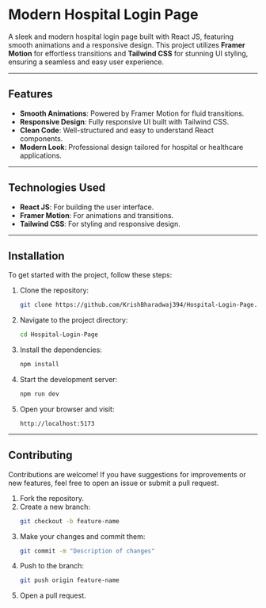 # Modern Hospital Login Page

A sleek and modern hospital login page built with React JS, featuring smooth animations and a responsive design. This project utilizes **Framer Motion** for effortless transitions and **Tailwind CSS** for stunning UI styling, ensuring a seamless and easy user experience.

---

## Features

- **Smooth Animations**: Powered by Framer Motion for fluid transitions.
- **Responsive Design**: Fully responsive UI built with Tailwind CSS.
- **Clean Code**: Well-structured and easy to understand React components.
- **Modern Look**: Professional design tailored for hospital or healthcare applications.

---

## Technologies Used

- **React JS**: For building the user interface.
- **Framer Motion**: For animations and transitions.
- **Tailwind CSS**: For styling and responsive design.

---

## Installation

To get started with the project, follow these steps:

1. Clone the repository:
   ```bash
   git clone https://github.com/KrishBharadwaj394/Hospital-Login-Page.git
   ```

2. Navigate to the project directory:
   ```bash
   cd Hospital-Login-Page
   ```

3. Install the dependencies:
   ```bash
   npm install
   ```

4. Start the development server:
   ```bash
   npm run dev
   ```

5. Open your browser and visit:
   ```
   http://localhost:5173
   ```

---

## Contributing

Contributions are welcome! If you have suggestions for improvements or new features, feel free to open an issue or submit a pull request.

1. Fork the repository.
2. Create a new branch:
   ```bash
   git checkout -b feature-name
   ```
3. Make your changes and commit them:
   ```bash
   git commit -m "Description of changes"
   ```
4. Push to the branch:
   ```bash
   git push origin feature-name
   ```
5. Open a pull request.

